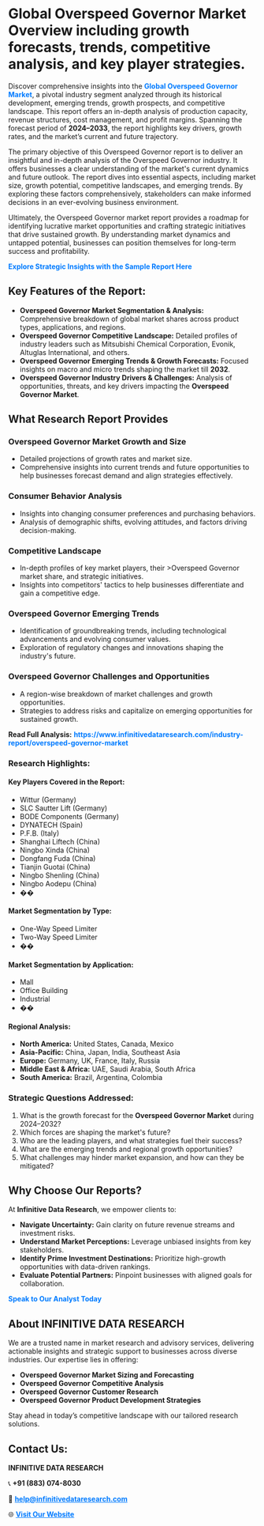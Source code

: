 <h1>Global Overspeed Governor Market Overview including growth forecasts, trends, competitive analysis, and key player strategies.</h1>
<p>
Discover comprehensive insights into the 
<a href="https://www.infinitivedataresearch.com/industry-report/overspeed-governor-market" rel="dofollow" style="color: #007BFF; text-decoration: none;"><strong>Global Overspeed Governor Market</strong></a>, a pivotal industry segment analyzed through its historical development, emerging trends, growth prospects, and competitive landscape. This report offers an in-depth analysis of production capacity, revenue structures, cost management, and profit margins. Spanning the forecast period of <strong>2024–2033</strong>, the report highlights key drivers, growth rates, and the market’s current and future trajectory.
</p>
<p>
The primary objective of this Overspeed Governor report is to deliver an insightful and in-depth analysis of the Overspeed Governor industry. It offers businesses a clear understanding of the market's current dynamics and future outlook. The report dives into essential aspects, including market size, growth potential, competitive landscapes, and emerging trends. By exploring these factors comprehensively, stakeholders can make informed decisions in an ever-evolving business environment.
</p>
<p>
Ultimately, the Overspeed Governor market report provides a roadmap for identifying lucrative market opportunities and crafting strategic initiatives that drive sustained growth. By understanding market dynamics and untapped potential, businesses can position themselves for long-term success and profitability.
</p>
<p>
<a href="https://www.infinitivedataresearch.com/request-sample/reportId=107914" style="color: #007BFF; text-decoration: none;"><strong>Explore Strategic Insights with the Sample Report Here</strong></a>
</p>

<h2>Key Features of the Report:</h2>
<ul>
<li><strong>Overspeed Governor Market Segmentation & Analysis:</strong> Comprehensive breakdown of global market shares across product types, applications, and regions.</li>
<li><strong>Overspeed Governor Competitive Landscape:</strong> Detailed profiles of industry leaders such as Mitsubishi Chemical Corporation, Evonik, Altuglas International, and others.</li>
<li><strong>Overspeed Governor Emerging Trends & Growth Forecasts:</strong> Focused insights on macro and micro trends shaping the market till <strong>2032</strong>.</li>
<li><strong>Overspeed Governor Industry Drivers & Challenges:</strong> Analysis of opportunities, threats, and key drivers impacting the <strong>Overspeed Governor Market</strong>.</li>
</ul>

<h2>What Research Report Provides</h2>
<h3>Overspeed Governor Market Growth and Size</h3>
<ul>
<li>Detailed projections of growth rates and market size.</li>
<li>Comprehensive insights into current trends and future opportunities to help businesses forecast demand and align strategies effectively.</li>
</ul>

<h3>Consumer Behavior Analysis</h3>
<ul>
<li>Insights into changing consumer preferences and purchasing behaviors.</li>
<li>Analysis of demographic shifts, evolving attitudes, and factors driving decision-making.</li>
</ul>

<h3>Competitive Landscape</h3>
<ul>
<li>In-depth profiles of key market players, their >Overspeed Governor market share, and strategic initiatives.</li>
<li>Insights into competitors' tactics to help businesses differentiate and gain a competitive edge.</li>
</ul>

<h3>Overspeed Governor Emerging Trends</h3>
<ul>
<li>Identification of groundbreaking trends, including technological advancements and evolving consumer values.</li>
<li>Exploration of regulatory changes and innovations shaping the industry's future.</li>
</ul>

<h3>Overspeed Governor Challenges and Opportunities</h3>
<ul>
<li>A region-wise breakdown of market challenges and growth opportunities.</li>
<li>Strategies to address risks and capitalize on emerging opportunities for sustained growth.</li>
</ul>
<p><strong>Read Full Analysis:</strong> <a href="https://www.infinitivedataresearch.com/industry-report/overspeed-governor-market" rel="dofollow" style="color: #007BFF; text-decoration: none;"><strong>https://www.infinitivedataresearch.com/industry-report/overspeed-governor-market</strong></a></p>
<h3>Research Highlights:</h3>
<h4>Key Players Covered in the Report:</h4>
<ul><li>Wittur (Germany)</li><li>SLC Sautter Lift (Germany)</li><li>BODE Components (Germany)</li><li>DYNATECH (Spain)</li><li>P.F.B. (Italy)</li><li>Shanghai Liftech (China)</li><li>Ningbo Xinda (China)</li><li>Dongfang Fuda (China)</li><li>Tianjin Guotai (China)</li><li>Ningbo Shenling (China)</li><li>Ningbo Aodepu (China)</li><li>��</li></ul>
<h4>Market Segmentation by Type:</h4>
<ul><li>One-Way Speed Limiter</li><li>Two-Way Speed Limiter</li><li>��</li></ul>
<h4>Market Segmentation by Application:</h4>
<ul><li>Mall</li><li>Office Building</li><li>Industrial</li><li>��</li></ul>

<h4>Regional Analysis:</h4>
<ul>
<li><strong>North America:</strong> United States, Canada, Mexico</li>
<li><strong>Asia-Pacific:</strong> China, Japan, India, Southeast Asia</li>
<li><strong>Europe:</strong> Germany, UK, France, Italy, Russia</li>
<li><strong>Middle East & Africa:</strong> UAE, Saudi Arabia, South Africa</li>
<li><strong>South America:</strong> Brazil, Argentina, Colombia</li>
</ul>

<h3>Strategic Questions Addressed:</h3>
<ol>
<li>What is the growth forecast for the <strong>Overspeed Governor Market</strong> during 2024–2032?</li>
<li>Which forces are shaping the market's future?</li>
<li>Who are the leading players, and what strategies fuel their success?</li>
<li>What are the emerging trends and regional growth opportunities?</li>
<li>What challenges may hinder market expansion, and how can they be mitigated?</li>
</ol>

<h2>Why Choose Our Reports?</h2>
<p>At <strong>Infinitive Data Research</strong>, we empower clients to:</p>
<ul>
<li><strong>Navigate Uncertainty:</strong> Gain clarity on future revenue streams and investment risks.</li>
<li><strong>Understand Market Perceptions:</strong> Leverage unbiased insights from key stakeholders.</li>
<li><strong>Identify Prime Investment Destinations:</strong> Prioritize high-growth opportunities with data-driven rankings.</li>
<li><strong>Evaluate Potential Partners:</strong> Pinpoint businesses with aligned goals for collaboration.</li>
</ul>
<p><a href="https://www.infinitivedataresearch.com/industry-report/overspeed-governor-market" rel="dofollow" style="color: #007BFF; text-decoration: none;"><strong>Speak to Our Analyst Today</strong></a></p>

<h2>About INFINITIVE DATA RESEARCH</h2>
<p>We are a trusted name in market research and advisory services, delivering actionable insights and strategic support to businesses across diverse industries. Our expertise lies in offering:</p>
<ul>
<li><strong>Overspeed Governor Market Sizing and Forecasting</strong></li>
<li><strong>Overspeed Governor Competitive Analysis</strong></li>
<li><strong>Overspeed Governor Customer Research</strong></li>
<li><strong>Overspeed Governor Product Development Strategies</strong></li>
</ul>
<p>Stay ahead in today’s competitive landscape with our tailored research solutions.</p>

<h2>Contact Us:</h2>
<p><strong>INFINITIVE DATA RESEARCH</strong></p>
<p>📞 <strong>+91 (883) 074-8030</strong></p>
<p>📧 <strong><a href="mailto:help@infinitivedataresearch.com" style="color: #007BFF;">help@infinitivedataresearch.com</a></strong></p>
<p>🌐 <strong><a href="https://www.infinitivedataresearch.com" rel="dofollow" style="color: #007BFF;">Visit Our Website</a></strong></p>